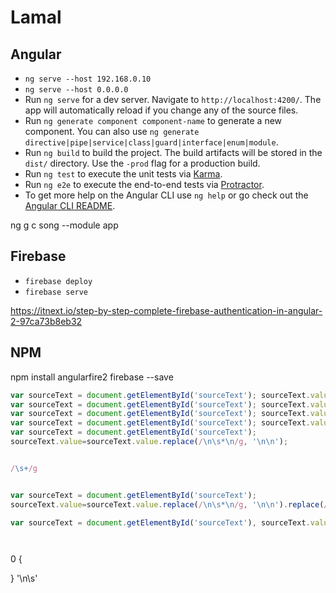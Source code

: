 # Lamal

## Angular

- `ng serve --host 192.168.0.10`
- `ng serve --host 0.0.0.0`
- Run `ng serve` for a dev server. Navigate to `http://localhost:4200/`. The app will automatically reload if you change any of the source files.
- Run `ng generate component component-name` to generate a new component. You can also use `ng generate directive|pipe|service|class|guard|interface|enum|module`.
- Run `ng build` to build the project. The build artifacts will be stored in the `dist/` directory. Use the `-prod` flag for a production build.
- Run `ng test` to execute the unit tests via [Karma](https://karma-runner.github.io).
- Run `ng e2e` to execute the end-to-end tests via [Protractor](http://www.protractortest.org/).
- To get more help on the Angular CLI use `ng help` or go check out the [Angular CLI README](https://github.com/angular/angular-cli/blob/master/README.md).

ng g c song --module app

## Firebase

- `firebase deploy`
- `firebase serve`


https://itnext.io/step-by-step-complete-firebase-authentication-in-angular-2-97ca73b8eb32

## NPM

npm install angularfire2 firebase --save

```javascript
var sourceText = document.getElementById('sourceText'); sourceText.value=sourceText.value.replace(/\n\s*\n/g, '\n\n').trim().replace(/\d+\s/g,'').trim();
var sourceText = document.getElementById('sourceText'); sourceText.value=sourceText.value.replace(/\n\s*\n/g, '\n\n').replace(/\d+\s/g,'$1').replace(/\n\s/g,'\n\n');
var sourceText = document.getElementById('sourceText'); sourceText.value=sourceText.value.replace(/\n\s+/g,'1');
var sourceText = document.getElementById('sourceText'); sourceText.value=sourceText.value.replace(/\n\s*\n/g, '\n\n').replace(/\d+\s/g,'').replace(/\n\s+/g,'\n\n').trim();
var sourceText = document.getElementById('sourceText');
sourceText.value=sourceText.value.replace(/\n\s*\n/g, '\n\n');


/\s+/g


var sourceText = document.getElementById('sourceText');
sourceText.value=sourceText.value.replace(/\n\s*\n/g, '\n\n').replace(/\n\s+/g,'\n').replace(/\d+\s+/g,'\n').trim();

var sourceText = document.getElementById('sourceText'), sourceText.value=sourceText.value.replace(/^[A-Z].*\n?/gm, '').replace(/\n\s*\n/g, '\n\n').replace(/\n\s+/g,'\n').replace(/\d+\s+/g,'\n').trim();




```
 0 {

 }
'\n\s'

